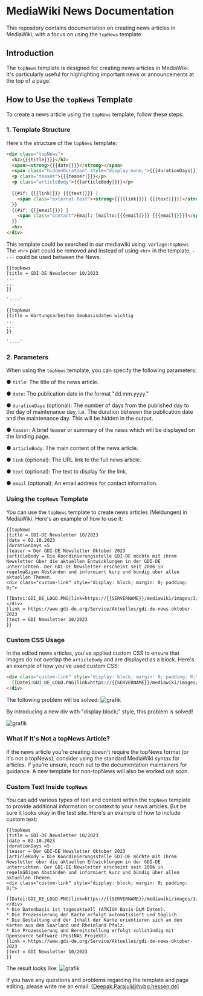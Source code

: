# MediaWiki News Documentation

This repository contains documentation on creating news articles in MediaWiki, with a focus on using the `topNews` template.

## Introduction

The `topNews` template is designed for creating news articles in MediaWiki. It's particularly useful for highlighting important news or announcements at the top of a page.

## How to Use the `topNews` Template

To create a news article using the `topNews` template, follow these steps:

### 1. Template Structure

Here's the structure of the `topNews` template:

```html
<div class="topNews">
  <h2>{{{title|}}}</h2>
  <span><strong>{{{date|}}}</strong></span>
  <span class="hiddenDuration" style="display:none;">{{{durationDays|}}}</span>
  <p class="teaser">{{{teaser|}}}</p>
  <p class="articleBody">{{{articleBody|}}}</p>
  
  {{#if: {{{link|}}} {{{text|}}} | 
    <span class="external text"><strong>[{{{link|}}} {{{text|}}}]</strong></span>
  }}
  {{#if: {{{email|}}} | 
    <span class="contact">Email: [mailto:{{{email|}}} {{{email|}}}]</span>
  }}
  <hr>
</div>
```
This template could be searched in our mediawiki using: `Vorlage:topNews`
The `<hr>` part could be removed and instead of using `<hr>` in the template, `----` could be used between the News. 
```plaintext
{{topNews
|title = GDI-DE Newsletter 10/2023 
...
...
}}

`----`

{{topNews
|title = Wartungsarbeiten Geobasisdaten wichtig
...
...
}}

`----`
```

### 2. Parameters

When using the `topNews` template, you can specify the following parameters:

● `title`: The title of the news article.

● `date`: The publication date in the format "dd.mm.yyyy."

● `durationDays` (optional): The number of days from the published day to the day of maintenance day, i.e. The duration between the publication date and the maintenance day. This will be hidden in the output.

● `teaser`: A brief teaser or summary of the news which will be displayed on the landing page.

● `articleBody`: The main content of the news article.

● `link` (optional): The URL link to the full news article.

● `text` (optional): The text to display for the link.

● `email` (optional): An email address for contact information.

### Using the `topNews` Template

You can use the `topNews` template to create news articles (Meldungen) in MediaWiki. Here's an example of how to use it:

```plaintext
{{topNews
|title = GDI-DE Newsletter 10/2023 
|date = 02.10.2023
|durationDays =5
|teaser = Der GDI-DE Newsletter Oktober 2023
|articleBody = Die Koordinierungsstelle GDI-DE möchte mit ihrem Newsletter über die aktuellen Entwicklungen in der GDI-DE unterrichten. Der GDI-DE Newsletter erscheint seit 2006 in regelmäßigen Abständen und informiert kurz und bündig über allen aktuellen Themen.
<div class="custom-link" style="display: block; margin: 0; padding: 0;">
  [[Datei:GDI_DE_LOGO.PNG|link=https://{{SERVERNAME}}/mediawiki/images/3/3d/GDI_DE_LOGO.PNG|rahmenlos|300px]]
</div>
|link = https://www.gdi-de.org/Service/Aktuelles/gdi-de-news-oktober-2023
|text = GDI Newsletter 10/2023
}} 

```

### Custom CSS Usage

In the edited news articles, you've applied custom CSS to ensure that images do not overlap the `articleBody` and are displayed as a block. Here's an example of how you've used custom CSS:

```html
<div class="custom-link" style="display: block; margin: 0; padding: 0;">
  [[Datei:GDI_DE_LOGO.PNG|link=https://{{SERVERNAME}}/mediawiki/images/3/3d/GDI_DE_LOGO.PNG|rahmenlos|300px]]
</div>
```
The following problem will be solved: 
![grafik](https://github.com/dpakprajul/landing_page/assets/38970123/d4d98389-be60-463c-b2bb-17b35288d45d)


By introducing a new div with "display:block;" style, this problem is solved!

![grafik](https://github.com/dpakprajul/landing_page/assets/38970123/b3fee446-0ea0-489d-a688-0415376c6365)


### What If It's Not a topNews Article?

If the news article you're creating doesn't require the topNews format (or it's not a topNews), consider using the standard MediaWiki syntax for articles. If you're unsure, reach out to the documentation maintainers for guidance. A new template for non-topNews will also be worked out soon.

### Custom Text Inside `topNews`

You can add various types of text and content within the `topNews` template to provide additional information or context to your news articles. But be sure it looks okay in the test site. Here's an example of how to include custom text:

```plaintext
{{topNews
|title = GDI-DE Newsletter 10/2023 
|date = 02.10.2023
|durationDays =5
|teaser = Der GDI-DE Newsletter Oktober 2023
|articleBody = Die Koordinierungsstelle GDI-DE möchte mit ihrem Newsletter über die aktuellen Entwicklungen in der GDI-DE unterrichten. Der GDI-DE Newsletter erscheint seit 2006 in regelmäßigen Abständen und informiert kurz und bündig über allen aktuellen Themen.
<div class="custom-link" style="display: block; margin: 0; padding: 0;">
  [[Datei:GDI_DE_LOGO.PNG|link=https://{{SERVERNAME}}/mediawiki/images/3/3d/GDI_DE_LOGO.PNG|rahmenlos|300px]]
</div>
* Die Datenbasis ist tagesaktuell (ATKIS® Basis-DLM Daten).
* Die Prozessierung der Karte erfolgt automatisiert und täglich.
* Die Gestaltung und der Inhalt der Karte orientieren sich an den Karten aus dem Saarland und Rheinland Pfalz.
* Die Prozessierung und Bereitstellung erfolgt vollständig mit OpenSource Software (PostNAS Projekt).
|link = https://www.gdi-de.org/Service/Aktuelles/gdi-de-news-oktober-2023
|text = GDI Newsletter 10/2023
}} 
```

The result looks like: 
![grafik](https://github.com/dpakprajul/landing_page/assets/38970123/481b1e5c-9b45-4cea-8e96-8493b3368d92)


If you have any questions and problems regarding the template and page editing, please write me an email: [Deepak.Parajuli@hvbg.hessen.de]

